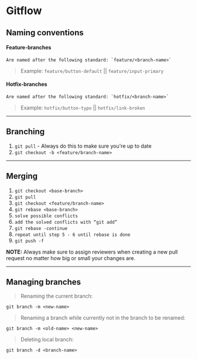 # Gitflow

## Naming conventions

  #### Feature-branches
    Are named after the following standard: `feature/<branch-name>`

  > Example: `feature/button-default` || `feature/input-primary`

  #### Hotfix-branches
    Are named after the following standard: `hotfix/<branch-name>`

  > Example: `hotfix/button-typo` || `hotfix/link-broken`

---
## Branching
1. `git pull` - Always do this to make sure you're up to date
2. `git checkout -b <feature/branch-name>`

---
## Merging
1. `git checkout <base-branch>`
2. `git pull`
3. `git checkout <feature/branch-name>`
4. `git rebase <base-branch>`
5. `solve possible conflicts`
6. `add the solved conflicts with “git add”`
7. `git rebase -continue`
8. `repeat until step 5 - 6 until rebase is done`
9. `git push -f`

**NOTE:** Always make sure to assign reviewers when creating a new pull request no matter how big or small your changes are.

---
## Managing branches
> Renaming the current branch:

`git branch -m <new-name>`

> Renaming a branch while currently not in the branch to be renamed:

`git branch -m <old-name> <new-name>`

> Deleting local branch:

`git branch -d <branch-name>`